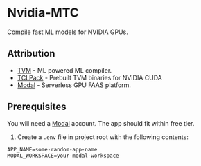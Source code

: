 # Nvidia-MTC
Compile fast ML models for NVIDIA GPUs.

## Attribution
- [TVM](https://tvm.apache.org/) - ML powered ML compiler.
- [TCLPack](https://tlcpack.ai/) - Prebuilt TVM binaries for NVIDIA CUDA
- [Modal](https://modal.com/) - Serverless GPU FAAS platform.

## Prerequisites
You will need a [Modal](https://modal.com/) account. The app should fit within free tier.

1. Create a `.env` file in project root with the following contents:
```
APP_NAME=some-random-app-name
MODAL_WORKSPACE=your-modal-workspace
```
